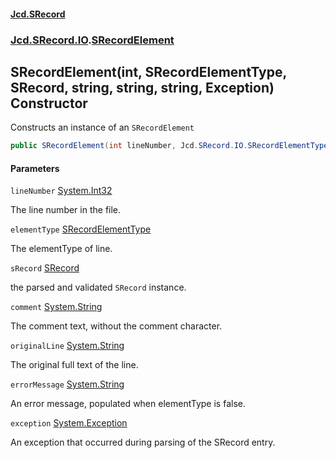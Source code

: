 #### [Jcd.SRecord](index.md 'index')
### [Jcd.SRecord.IO](Jcd.SRecord.IO.md 'Jcd.SRecord.IO').[SRecordElement](Jcd.SRecord.IO.SRecordElement.md 'Jcd.SRecord.IO.SRecordElement')

## SRecordElement(int, SRecordElementType, SRecord, string, string, string, Exception) Constructor

Constructs an instance of an `SRecordElement`

```csharp
public SRecordElement(int lineNumber, Jcd.SRecord.IO.SRecordElementType elementType, Jcd.SRecord.SRecord sRecord=null, string comment=null, string originalLine=null, string errorMessage=null, System.Exception exception=null);
```
#### Parameters

<a name='Jcd.SRecord.IO.SRecordElement.SRecordElement(int,Jcd.SRecord.IO.SRecordElementType,Jcd.SRecord.SRecord,string,string,string,System.Exception).lineNumber'></a>

`lineNumber` [System.Int32](https://docs.microsoft.com/en-us/dotnet/api/System.Int32 'System.Int32')

The line number in the file.

<a name='Jcd.SRecord.IO.SRecordElement.SRecordElement(int,Jcd.SRecord.IO.SRecordElementType,Jcd.SRecord.SRecord,string,string,string,System.Exception).elementType'></a>

`elementType` [SRecordElementType](Jcd.SRecord.IO.SRecordElementType.md 'Jcd.SRecord.IO.SRecordElementType')

The elementType of line.

<a name='Jcd.SRecord.IO.SRecordElement.SRecordElement(int,Jcd.SRecord.IO.SRecordElementType,Jcd.SRecord.SRecord,string,string,string,System.Exception).sRecord'></a>

`sRecord` [SRecord](Jcd.SRecord.SRecord.md 'Jcd.SRecord.SRecord')

the parsed and validated `SRecord` instance.

<a name='Jcd.SRecord.IO.SRecordElement.SRecordElement(int,Jcd.SRecord.IO.SRecordElementType,Jcd.SRecord.SRecord,string,string,string,System.Exception).comment'></a>

`comment` [System.String](https://docs.microsoft.com/en-us/dotnet/api/System.String 'System.String')

The comment text, without the comment character.

<a name='Jcd.SRecord.IO.SRecordElement.SRecordElement(int,Jcd.SRecord.IO.SRecordElementType,Jcd.SRecord.SRecord,string,string,string,System.Exception).originalLine'></a>

`originalLine` [System.String](https://docs.microsoft.com/en-us/dotnet/api/System.String 'System.String')

The original full text of the line.

<a name='Jcd.SRecord.IO.SRecordElement.SRecordElement(int,Jcd.SRecord.IO.SRecordElementType,Jcd.SRecord.SRecord,string,string,string,System.Exception).errorMessage'></a>

`errorMessage` [System.String](https://docs.microsoft.com/en-us/dotnet/api/System.String 'System.String')

An error message, populated when elementType is false.

<a name='Jcd.SRecord.IO.SRecordElement.SRecordElement(int,Jcd.SRecord.IO.SRecordElementType,Jcd.SRecord.SRecord,string,string,string,System.Exception).exception'></a>

`exception` [System.Exception](https://docs.microsoft.com/en-us/dotnet/api/System.Exception 'System.Exception')

An exception that occurred during parsing of the SRecord entry.